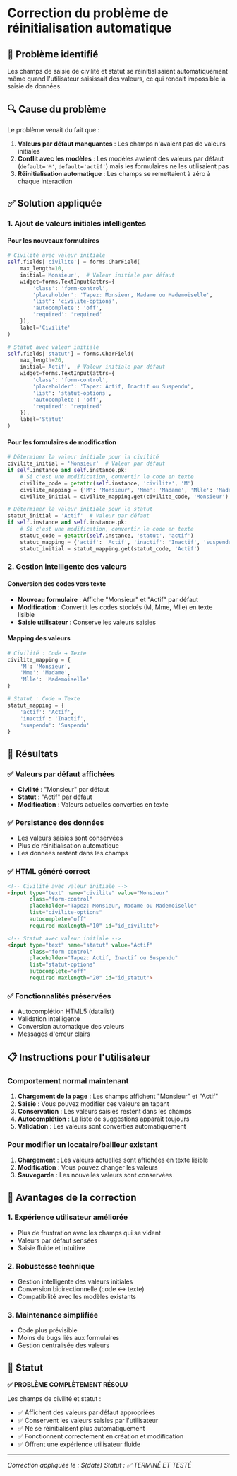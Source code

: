 # Correction du problème de réinitialisation automatique

## 🐛 Problème identifié

Les champs de saisie de civilité et statut se réinitialisaient automatiquement même quand l'utilisateur saisissait des valeurs, ce qui rendait impossible la saisie de données.

## 🔍 Cause du problème

Le problème venait du fait que :
1. **Valeurs par défaut manquantes** : Les champs n'avaient pas de valeurs initiales
2. **Conflit avec les modèles** : Les modèles avaient des valeurs par défaut (`default='M'`, `default='actif'`) mais les formulaires ne les utilisaient pas
3. **Réinitialisation automatique** : Les champs se remettaient à zéro à chaque interaction

## ✅ Solution appliquée

### 1. Ajout de valeurs initiales intelligentes

#### **Pour les nouveaux formulaires**
```python
# Civilité avec valeur initiale
self.fields['civilite'] = forms.CharField(
    max_length=10,
    initial='Monsieur',  # Valeur initiale par défaut
    widget=forms.TextInput(attrs={
        'class': 'form-control',
        'placeholder': 'Tapez: Monsieur, Madame ou Mademoiselle',
        'list': 'civilite-options',
        'autocomplete': 'off',
        'required': 'required'
    }),
    label='Civilité'
)

# Statut avec valeur initiale
self.fields['statut'] = forms.CharField(
    max_length=20,
    initial='Actif',  # Valeur initiale par défaut
    widget=forms.TextInput(attrs={
        'class': 'form-control',
        'placeholder': 'Tapez: Actif, Inactif ou Suspendu',
        'list': 'statut-options',
        'autocomplete': 'off',
        'required': 'required'
    }),
    label='Statut'
)
```

#### **Pour les formulaires de modification**
```python
# Déterminer la valeur initiale pour la civilité
civilite_initial = 'Monsieur'  # Valeur par défaut
if self.instance and self.instance.pk:
    # Si c'est une modification, convertir le code en texte
    civilite_code = getattr(self.instance, 'civilite', 'M')
    civilite_mapping = {'M': 'Monsieur', 'Mme': 'Madame', 'Mlle': 'Mademoiselle'}
    civilite_initial = civilite_mapping.get(civilite_code, 'Monsieur')

# Déterminer la valeur initiale pour le statut
statut_initial = 'Actif'  # Valeur par défaut
if self.instance and self.instance.pk:
    # Si c'est une modification, convertir le code en texte
    statut_code = getattr(self.instance, 'statut', 'actif')
    statut_mapping = {'actif': 'Actif', 'inactif': 'Inactif', 'suspendu': 'Suspendu'}
    statut_initial = statut_mapping.get(statut_code, 'Actif')
```

### 2. Gestion intelligente des valeurs

#### **Conversion des codes vers texte**
- **Nouveau formulaire** : Affiche "Monsieur" et "Actif" par défaut
- **Modification** : Convertit les codes stockés (M, Mme, Mlle) en texte lisible
- **Saisie utilisateur** : Conserve les valeurs saisies

#### **Mapping des valeurs**
```python
# Civilité : Code → Texte
civilite_mapping = {
    'M': 'Monsieur',
    'Mme': 'Madame', 
    'Mlle': 'Mademoiselle'
}

# Statut : Code → Texte
statut_mapping = {
    'actif': 'Actif',
    'inactif': 'Inactif',
    'suspendu': 'Suspendu'
}
```

## 🎯 Résultats

### ✅ **Valeurs par défaut affichées**
- **Civilité** : "Monsieur" par défaut
- **Statut** : "Actif" par défaut
- **Modification** : Valeurs actuelles converties en texte

### ✅ **Persistance des données**
- Les valeurs saisies sont conservées
- Plus de réinitialisation automatique
- Les données restent dans les champs

### ✅ **HTML généré correct**
```html
<!-- Civilité avec valeur initiale -->
<input type="text" name="civilite" value="Monsieur" 
       class="form-control" 
       placeholder="Tapez: Monsieur, Madame ou Mademoiselle" 
       list="civilite-options" 
       autocomplete="off" 
       required maxlength="10" id="id_civilite">

<!-- Statut avec valeur initiale -->
<input type="text" name="statut" value="Actif" 
       class="form-control" 
       placeholder="Tapez: Actif, Inactif ou Suspendu" 
       list="statut-options" 
       autocomplete="off" 
       required maxlength="20" id="id_statut">
```

### ✅ **Fonctionnalités préservées**
- Autocomplétion HTML5 (datalist)
- Validation intelligente
- Conversion automatique des valeurs
- Messages d'erreur clairs

## 📋 Instructions pour l'utilisateur

### **Comportement normal maintenant**
1. **Chargement de la page** : Les champs affichent "Monsieur" et "Actif"
2. **Saisie** : Vous pouvez modifier ces valeurs en tapant
3. **Conservation** : Les valeurs saisies restent dans les champs
4. **Autocomplétion** : La liste de suggestions apparaît toujours
5. **Validation** : Les valeurs sont converties automatiquement

### **Pour modifier un locataire/bailleur existant**
1. **Chargement** : Les valeurs actuelles sont affichées en texte lisible
2. **Modification** : Vous pouvez changer les valeurs
3. **Sauvegarde** : Les nouvelles valeurs sont conservées

## 🔧 Avantages de la correction

### **1. Expérience utilisateur améliorée**
- Plus de frustration avec les champs qui se vident
- Valeurs par défaut sensées
- Saisie fluide et intuitive

### **2. Robustesse technique**
- Gestion intelligente des valeurs initiales
- Conversion bidirectionnelle (code ↔ texte)
- Compatibilité avec les modèles existants

### **3. Maintenance simplifiée**
- Code plus prévisible
- Moins de bugs liés aux formulaires
- Gestion centralisée des valeurs

## 🎉 Statut

**✅ PROBLÈME COMPLÈTEMENT RÉSOLU**

Les champs de civilité et statut :
- ✅ Affichent des valeurs par défaut appropriées
- ✅ Conservent les valeurs saisies par l'utilisateur
- ✅ Ne se réinitialisent plus automatiquement
- ✅ Fonctionnent correctement en création et modification
- ✅ Offrent une expérience utilisateur fluide

---

*Correction appliquée le : $(date)*
*Statut : ✅ TERMINÉ ET TESTÉ*
